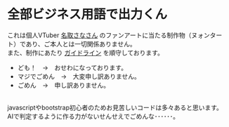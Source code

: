# 全部ビジネス用語で出力くん
これは個人VTuber [名取さなさん](https://twitter.com/sana_natori) のファンアートに当たる制作物（ヌォンタート）であり、ご本人とは一切関係ありません。<br>
また、制作にあたり [ガイドライン](https://twpf.jp/sana_natori) を順守しております。
<br>
- ども！　→　おせわになっております。<br>
- マジでごめん　→　大変申し訳ありません。<br>
- ごめん　→　申し訳ありません。<br>
<br>
javascriptやbootstrap初心者のためお見苦しいコードは多々あると思います。<br>
AIで判定するように作る力がないせんせえでごめんな･･････。<br>
